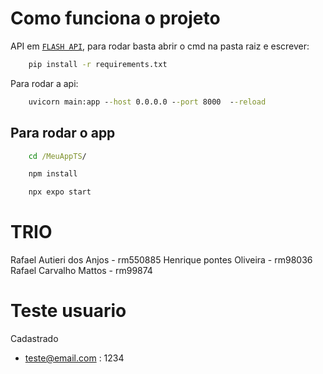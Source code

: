 # Como funciona o projeto

API em [`FLASH API`](https://github.com/Pontessxx/Flash-api-gs-2025-python), para rodar basta abrir o cmd na pasta raiz e escrever:
```cmd
    pip install -r requirements.txt
```
Para rodar a api:
```cmd
    uvicorn main:app --host 0.0.0.0 --port 8000  --reload
```

## Para rodar o app
```cmd
    cd /MeuAppTS/
```
```cmd
    npm install
```
```cmd
    npx expo start
```

# TRIO
Rafael Autieri dos Anjos - rm550885
Henrique pontes Oliveira - rm98036
Rafael Carvalho Mattos - rm99874


# Teste usuario 

Cadastrado
- teste@email.com : 1234

